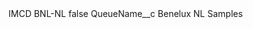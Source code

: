 <?xml version="1.0" encoding="UTF-8"?>
<CustomMetadata xmlns="http://soap.sforce.com/2006/04/metadata" xmlns:xsi="http://www.w3.org/2001/XMLSchema-instance" xmlns:xsd="http://www.w3.org/2001/XMLSchema">
    <label>IMCD BNL-NL</label>
    <protected>false</protected>
    <values>
        <field>QueueName__c</field>
        <value xsi:type="xsd:string">Benelux NL Samples</value>
    </values>
</CustomMetadata>
